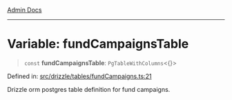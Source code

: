 [Admin Docs](/)

***

# Variable: fundCampaignsTable

> `const` **fundCampaignsTable**: `PgTableWithColumns`\<\{\}\>

Defined in: [src/drizzle/tables/fundCampaigns.ts:21](https://github.com/PurnenduMIshra129th/talawa-api/blob/4369c9351f5b76f958b297b25ab2b17196210af9/src/drizzle/tables/fundCampaigns.ts#L21)

Drizzle orm postgres table definition for fund campaigns.
